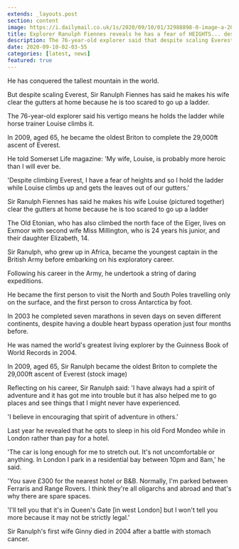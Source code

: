 ```yaml
---
extends: _layouts.post
section: content
image: https://i.dailymail.co.uk/1s/2020/09/10/01/32988898-0-image-a-20_1599699362606.jpg 
title: Explorer Ranulph Fiennes reveals he has a fear of HEIGHTS... despite conquering Everest 
description: The 76-year-old explorer said that despite scaling Everest in 2009 he makes his wife Louise, who is 24 years his junior, clear the gutters at home because he is too scared to go up a ladder. 
date: 2020-09-10-02-03-55 
categories: [latest, news] 
featured: true 
--- 
```

He has conquered the tallest mountain in the world. 

But despite scaling Everest, Sir Ranulph Fiennes has said he makes his wife clear the gutters at home because he is too scared to go up a ladder. 

The 76-year-old explorer said his vertigo means he holds the ladder while horse trainer Louise climbs it.

In 2009, aged 65, he became the oldest Briton to complete the 29,000ft ascent of Everest. 

He told Somerset Life magazine: 'My wife, Louise, is probably more heroic than I will ever be. 

'Despite climbing Everest, I have a fear of heights and so I hold the ladder while Louise climbs up and gets the leaves out of our gutters.' 

Sir Ranulph Fiennes has said he makes his wife Louise (pictured together) clear the gutters at home because he is too scared to go up a ladder

The Old Etonian, who has also climbed the north face of the Eiger, lives on Exmoor with second wife Miss Millington, who is 24 years his junior, and their daughter Elizabeth, 14.  

Sir Ranulph, who grew up in Africa, became the youngest captain in the British Army before embarking on his exploratory career.

Following his career in the Army, he undertook a string of daring expeditions.

He became the first person to visit the North and South Poles travelling only on the surface, and the first person to cross Antarctica by foot.

In 2003 he completed seven marathons in seven days on seven different continents, despite having a double heart bypass operation just four months before.

He was named the world's greatest living explorer by the Guinness Book of World Records in 2004.

In 2009, aged 65, Sir Ranulph became the oldest Briton to complete the 29,000ft ascent of Everest (stock image)

Reflecting on his career, Sir Ranulph said: 'I have always had a spirit of adventure and it has got me into trouble but it has also helped me to go places and see things that I might never have experienced.

'I believe in encouraging that spirit of adventure in others.'

Last year he revealed that he opts to sleep in his old Ford Mondeo while in London rather than pay for a hotel.

'The car is long enough for me to stretch out. It's not uncomfortable or anything. In London I park in a residential bay between 10pm and 8am,' he said.

'You save £300 for the nearest hotel or B&B. Normally, I'm parked between Ferraris and Range Rovers. I think they're all oligarchs and abroad and that's why there are spare spaces.

'I'll tell you that it's in Queen's Gate [in west London] but I won't tell you more because it may not be strictly legal.'

Sir Ranulph's first wife Ginny died in 2004 after a battle with stomach cancer. 

